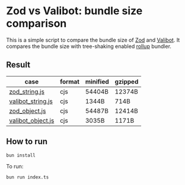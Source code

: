 # Zod vs Valibot: bundle size comparison

This is a simple script to compare the bundle size of [Zod](https://github.com/colinhacks/zod) and [Valibot](https://github.com/fabian-hiller/valibot).
It compares the bundle size with tree-shaking enabled [rollup](https://rollupjs.org) bundler.

## Result

| case | format | minified | gzipped |
| --- | --- | --- | --- |
| [zod_string.js](./cases/zod_string.js) | cjs | 54404B | 12374B |
| [valibot_string.js](./cases/valibot_string.js) | cjs | 1344B | 714B |
| [zod_object.js](./cases/zod_object.js) | cjs | 54487B | 12414B |
| [valibot_object.js](./cases/valibot_object.js) | cjs | 3035B | 1171B |

## How to run

```bash
bun install
```

To run:

```bash
bun run index.ts
```
